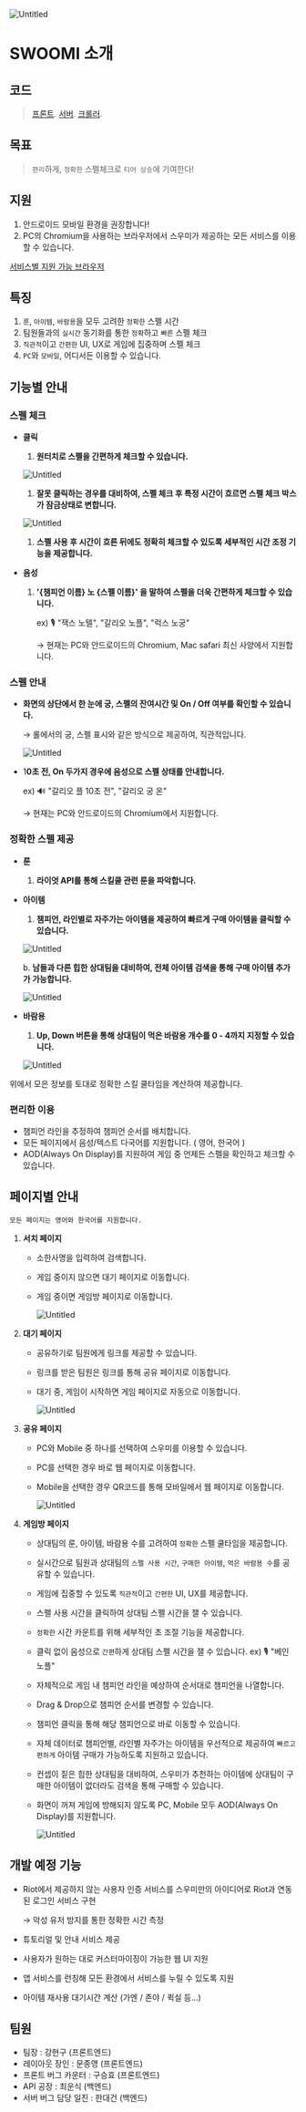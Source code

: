 ![Untitled](https://i.imgur.com/0AVIRFa.png)

# SWOOMI 소개

## 코드
> [프론트](https://github.com/OPGG-HACKTHON/web-c-client).
> [서버](https://github.com/OPGG-HACKTHON/web-team-c-backend).
> [크롤러](https://github.com/OPGG-HACKTHON/web-c-crawler).

## 목표

> `편리`하게, `정확한` 스펠체크로 `티어 상승`에 기여한다!

## 지원

1. 안드로이드 모바일 환경을 권장합니다!
2. PC의 Chromium을 사용하는 브라우저에서 스우미가 제공하는 모든 서비스를 이용할 수 있습니다.

[서비스별 지원 가능 브라우저](https://www.notion.so/449ca014ab7c4370a63d665702f51ce3)

## 특징

1. `룬`, `아이템`, `바람용`을 모두 고려한 `정확한` 스펠 시간
2. 팀원들과의 `실시간` 동기화를 통한 `정확`하고 `빠른` 스펠 체크
3. `직관적`이고 `간편한` UI, UX로 게임에 집중하며 스펠 체크
4. `PC`와 `모바일`, 어디서든 이용할 수 있습니다.

## **기능별 안내**

### 스펠 체크

- **클릭**
    1. **원터치로 스펠을 간편하게 체크할 수 있습니다.**

    ![Untitled](SWOOMI%20%E1%84%89%E1%85%A9%E1%84%80%E1%85%A2%208e8d5b6d95ca4a09ae48ccc7417466f6/Untitled.png)

    1. **잘못 클릭하는 경우를 대비하여, 스펠 체크 후 특정 시간이 흐르면 스펠 체크 박스가 잠금상태로 변합니다.**

    ![Untitled](SWOOMI%20%E1%84%89%E1%85%A9%E1%84%80%E1%85%A2%208e8d5b6d95ca4a09ae48ccc7417466f6/Untitled%201.png)

    1. **스펠 사용 후 시간이 흐른 뒤에도 정확히 체크할 수 있도록 세부적인 시간 조정 기능을 제공합니다.**

- **음성**
    1. **'{챔피언 이름} 노 {스펠 이름}' 을 말하여 스펠을 더욱 간편하게 체크할 수 있습니다.**

         ex) 🎙️ "잭스 노텔", "갈리오 노플", "럭스 노궁"

        → 현재는 PC와 안드로이드의 Chromium,  Mac safari 최신 사양에서 지원합니다.

### 스펠 안내

- **화면의 상단에서 한 눈에 궁, 스펠의 잔여시간 및 On / Off 여부를 확인할 수 있습니다.**

    → 롤에서의 궁, 스펠 표시와 같은 방식으로 제공하여, 직관적입니다.

    ![Untitled](SWOOMI%20%E1%84%89%E1%85%A9%E1%84%80%E1%85%A2%208e8d5b6d95ca4a09ae48ccc7417466f6/Untitled%202.png)

- 1**0초 전, On 두가지 경우에 음성으로 스펠 상태를 안내합니다.**

    ex) 🔊 "갈리오 플 10초 전", "갈리오 궁 온"

    → 현재는 PC와 안드로이드의 Chromium에서 지원합니다.

### 정확한 스펠 제공

- **룬**
    1. **라이엇 API를 통해 스킬쿨 관련 룬을 파악합니다.**

- **아이템**
    1. **챔피언, 라인별로 자주가는 아이템을 제공하여 빠르게 구매 아이템을 클릭할 수 있습니다.**

    ![Untitled](SWOOMI%20%E1%84%89%E1%85%A9%E1%84%80%E1%85%A2%208e8d5b6d95ca4a09ae48ccc7417466f6/Untitled%203.png)

    b. **남들과 다른 힙한 상대팀을 대비하여, 전체 아이템 검색을 통해 구매 아이템 추가가 가능합니다.**

    ![Untitled](SWOOMI%20%E1%84%89%E1%85%A9%E1%84%80%E1%85%A2%208e8d5b6d95ca4a09ae48ccc7417466f6/Untitled%204.png)

- **바람용**
    1. **Up, Down 버튼을 통해 상대팀이 먹은 바람용 개수를 0 - 4까지 지정할 수 있습니다.**

    ![Untitled](SWOOMI%20%E1%84%89%E1%85%A9%E1%84%80%E1%85%A2%208e8d5b6d95ca4a09ae48ccc7417466f6/Untitled%205.png)

위에서 모은 정보를 토대로 정확한 스킬 쿨타임을 계산하여 제공합니다.

### 편리한 이용

- 챔피언 라인을 추정하여 챔피언 순서를 배치합니다.
- 모든 페이지에서 음성/텍스트 다국어를 지원합니다. ( 영어, 한국어 )
- AOD(Always On Display)를 지원하여 게임 중 언제든 스펠을 확인하고 체크할 수 있습니다.

## **페이지별 안내**

`모든 페이지는 영어와 한국어를 지원합니다.`

1. **서치 페이지**
    - 소한사명을 입력하여 검색합니다.
    - 게임 중이지 않으면 대기 페이지로 이동합니다.
    - 게임 중이면 게임방 페이지로 이동합니다.

        ![Untitled](SWOOMI%20%E1%84%89%E1%85%A9%E1%84%80%E1%85%A2%208e8d5b6d95ca4a09ae48ccc7417466f6/Untitled%206.png)

1. **대기 페이지**
    - 공유하기로 팀원에게 링크를 제공할 수 있습니다.
    - 링크를 받은 팀원은 링크를 통해 공유 페이지로 이동합니다.
    - 대기 중, 게임이 시작하면 게임 페이지로 자동으로 이동합니다.

        ![Untitled](SWOOMI%20%E1%84%89%E1%85%A9%E1%84%80%E1%85%A2%208e8d5b6d95ca4a09ae48ccc7417466f6/Untitled%207.png)

1. **공유 페이지** 
    - PC와 Mobile 중 하나를 선택하여 스우미를 이용할 수 있습니다.
    - PC를 선택한 경우 바로 웹 페이지로 이동합니다.
    - Mobile을 선택한 경우 QR코드를 통해 모바일에서 웹 페이지로 이동합니다.

        ![Untitled](SWOOMI%20%E1%84%89%E1%85%A9%E1%84%80%E1%85%A2%208e8d5b6d95ca4a09ae48ccc7417466f6/Untitled%208.png)

1. **게임방 페이지**
    - 상대팀의 룬, 아이템, 바람용 수를 고려하여 `정확한` 스펠 쿨타임을 제공합니다.
    - 실시간으로 팀원과 상대팀의 `스펠 사용 시간`, `구매한 아이템`, `먹은 바람용 수`를 공유할 수 있습니다.
    - 게임에 집중할 수 있도록 `직관적`이고 `간편한` UI, UX를 제공합니다.
    - 스펠 사용 시간을 클릭하여 상대팀 스펠 시간을 잴 수 있습니다.
    - `정확한` 시간 카운트를 위해 세부적인 초 조절 기능을 제공합니다.
    - 클릭 없이 음성으로 `간편`하게 상대팀 스펠 시간을 잴 수 있습니다. ex) 🎙️ "베인 노플"
    - 자체적으로 게임 내 챔피언 라인을 예상하여 순서대로 챔피언을 나열합니다.
    - Drag & Drop으로 챔피언 순서를 변경할 수 있습니다.
    - 챔피언 클릭을 통해 해당 챔피언으로 바로 이동할 수 있습니다.
    - 자체 데이터로 챔피언별, 라인별 자주가는 아이템을 우선적으로 제공하여 `빠르고` `편하게` 아이템 구매가 가능하도록 지원하고 있습니다.
    - 컨셉이 짙은 힙한 상대팀을 대비하여, 스우미가 추천하는 아이템에 상대팀이 구매한 아이템이 없더라도 검색을 통해 구매할 수 있습니다.
    - 화면이 꺼져 게임에 방해되지 않도록 PC, Mobile 모두 AOD(Always On Display)를 지원합니다.

        ![Untitled](SWOOMI%20%E1%84%89%E1%85%A9%E1%84%80%E1%85%A2%208e8d5b6d95ca4a09ae48ccc7417466f6/Untitled%209.png)

## **개발 예정 기능**

- Riot에서 제공하지 않는 사용자 인증 서비스를 스우미만의 아이디어로 Riot과 연동된 로그인 서비스 구현

    → 악성 유저 방지를 통한 정확한 시간 측정

- 튜토리얼 및 안내 서비스 제공
- 사용자가 원하는 대로 커스터마이징이 가능한 웹 UI 지원
- 앱 서비스를 런칭해 모든 환경에서 서비스를 누릴 수 있도록 지원
- 아이템 재사용 대기시간 계산 (가엔 / 존야 / 퀵실 등...)


## 팀원

- 팀장 : 강현구 (프론트엔드)
- 레이아웃 장인 : 문종영 (프론트엔드)
- 프론트 버그 카운터 : 구승효 (프론트엔드)
- API 공장 : 최운식 (백엔드)
- 서버 버그 담당 일진 : 한대건 (백엔드)
